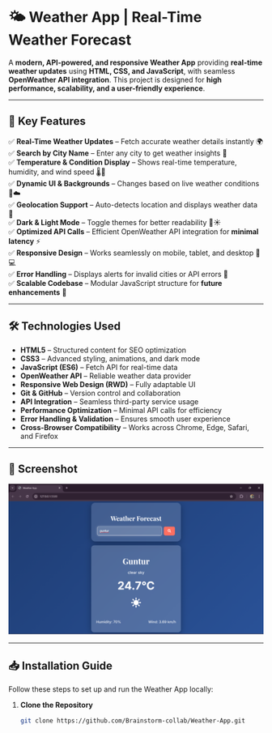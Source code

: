 # 🌤 Weather App | Real-Time Weather Forecast  

A **modern, API-powered, and responsive Weather App** providing **real-time weather updates** using **HTML, CSS, and JavaScript**, with seamless **OpenWeather API integration**. This project is designed for **high performance, scalability, and a user-friendly experience**.  

---

## 🚀 Key Features  

✅ **Real-Time Weather Updates** – Fetch accurate weather details instantly 🌍  
✅ **Search by City Name** – Enter any city to get weather insights 📍  
✅ **Temperature & Condition Display** – Shows real-time temperature, humidity, and wind speed 🌡️💨  
✅ **Dynamic UI & Backgrounds** – Changes based on live weather conditions 🌄☁️  
✅ **Geolocation Support** – Auto-detects location and displays weather data 📌  
✅ **Dark & Light Mode** – Toggle themes for better readability 🌙☀️  
✅ **Optimized API Calls** – Efficient OpenWeather API integration for **minimal latency** ⚡  
✅ **Responsive Design** – Works seamlessly on mobile, tablet, and desktop 📱💻  
✅ **Error Handling** – Displays alerts for invalid cities or API errors 🚫  
✅ **Scalable Codebase** – Modular JavaScript structure for **future enhancements** 🔧  

---

## 🛠️ Technologies Used  

- **HTML5** – Structured content for SEO optimization  
- **CSS3** – Advanced styling, animations, and dark mode  
- **JavaScript (ES6)** – Fetch API for real-time data  
- **OpenWeather API** – Reliable weather data provider  
- **Responsive Web Design (RWD)** – Fully adaptable UI  
- **Git & GitHub** – Version control and collaboration  
- **API Integration** – Seamless third-party service usage  
- **Performance Optimization** – Minimal API calls for efficiency  
- **Error Handling & Validation** – Ensures smooth user experience  
- **Cross-Browser Compatibility** – Works across Chrome, Edge, Safari, and Firefox  

---

## 🌆 Screenshot  

![Weather App](weather-app.png)  

---

## 📥 Installation Guide  

Follow these steps to set up and run the Weather App locally:  

1. **Clone the Repository**  
   ```sh
   git clone https://github.com/Brainstorm-collab/Weather-App.git
